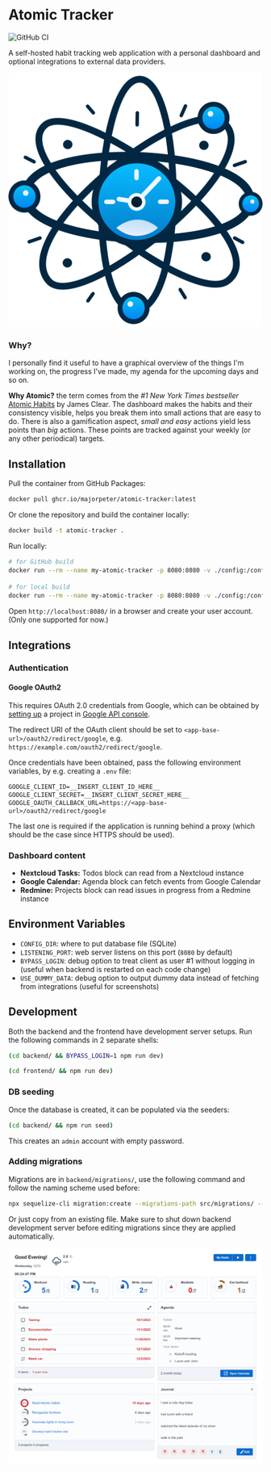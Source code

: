 # Atomic Tracker

![GitHub CI](https://github.com/majorpeter/atomic-tracker/actions/workflows/docker-image.yml/badge.svg)

A self-hosted habit tracking web application with a personal dashboard and optional integrations to external data providers.

<p align="center">
<img src="frontend/public/icon-512.png"/>
</p>

### Why?

I personally find it useful to have a graphical overview of the things I'm working on, the progress I've made, my agenda for the upcoming days and so on.

**Why Atomic?** the term comes from the _#1 New York Times bestseller_ [Atomic Habits](https://jamesclear.com/atomic-habits) by James Clear. The dashboard makes the habits and their consistency visible, helps you break them into small actions that are easy to do. There is also a gamification aspect, _small and easy_ actions yield less points than _big_ actions. These points are tracked against your weekly (or any other periodical) targets.

## Installation

Pull the container from GitHub Packages:

```sh
docker pull ghcr.io/majorpeter/atomic-tracker:latest
```

Or clone the repository and build the container locally:

```sh
docker build -t atomic-tracker .
```

Run locally:

```sh
# for GitHub build
docker run --rm --name my-atomic-tracker -p 8080:8080 -v ./config:/config ghcr.io/majorpeter/atomic-tracker:latest

# for local build
docker run --rm --name my-atomic-tracker -p 8080:8080 -v ./config:/config atomic-tracker:latest
```

Open `http://localhost:8080/` in a browser and create your user account. (Only one supported for now.)

## Integrations

### Authentication

#### Google OAuth2

This requires OAuth 2.0 credentials from Google, which can be obtained by [setting up](https://developers.google.com/identity/protocols/oauth2/openid-connect#appsetup) a project in [Google API console](https://console.developers.google.com/apis/).

The redirect URI of the OAuth client should be set to `<app-base-url>/oauth2/redirect/google`, e.g. `https://example.com/oauth2/redirect/google`.

Once credentials have been obtained, pass the following environment variables, by e.g. creating a `.env` file:

```
GOOGLE_CLIENT_ID=__INSERT_CLIENT_ID_HERE__
GOOGLE_CLIENT_SECRET=__INSERT_CLIENT_SECRET_HERE__
GOOGLE_OAUTH_CALLBACK_URL=https://<app-base-url>/oauth2/redirect/google
```

The last one is required if the application is running behind a proxy (which should be the case since HTTPS should be used).

### Dashboard content

- **Nextcloud Tasks:** Todos block can read from a Nextcloud instance
- **Google Calendar:** Agenda block can fetch events from Google Calendar
- **Redmine:** Projects block can read issues in progress from a Redmine instance

## Environment Variables

- `CONFIG_DIR`: where to put database file (SQLite)
- `LISTENING_PORT`: web server listens on this port (`8080` by default)
- `BYPASS_LOGIN`: debug option to treat client as user #1 without logging in (useful when backend is restarted on each code change)
- `USE_DUMMY_DATA`: debug option to output dummy data instead of fetching from integrations (useful for screenshots)

## Development

Both the backend and the frontend have development server setups. Run the following commands in 2 separate shells:

```sh
(cd backend/ && BYPASS_LOGIN=1 npm run dev)
```

```sh
(cd frontend/ && npm run dev)
```

### DB seeding

Once the database is created, it can be populated via the seeders:

```sh
(cd backend/ && npm run seed)
```

This creates an `admin` account with empty password.

### Adding migrations

Migrations are in `backend/migrations/`, use the following command and follow the naming scheme used before:

```sh
npx sequelize-cli migration:create --migrations-path src/migrations/ --name <name>
```

Or just copy from an existing file. Make sure to shut down backend development server before editing migrations since they are applied automatically.

![](doc/dashboard.png)
